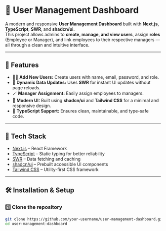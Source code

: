 # 👥 User Management Dashboard

A modern and responsive **User Management Dashboard** built with **Next.js**, **TypeScript**, **SWR**, and **shadcn/ui**.  
This project allows admins to **create, manage, and view users**, assign **roles** (Employee or Manager), and link employees to their respective managers — all through a clean and intuitive interface.

---

## 🚀 Features

- 🧑‍💼 **Add New Users:** Create users with name, email, password, and role.
- 🔄 **Dynamic Data Updates:** Uses **SWR** for instant UI updates without page reloads.
- 🪄 **Manager Assignment:** Easily assign employees to managers.
- 💅 **Modern UI:** Built using **shadcn/ui** and **Tailwind CSS** for a minimal and responsive design.
- 🧱 **TypeScript Support:** Ensures clean, maintainable, and type-safe code.

---

## 🧩 Tech Stack

- [Next.js](https://nextjs.org/) – React Framework
- [TypeScript](https://www.typescriptlang.org/) – Static typing for better reliability
- [SWR](https://swr.vercel.app/) – Data fetching and caching
- [shadcn/ui](https://ui.shadcn.com/) – Prebuilt accessible UI components
- [Tailwind CSS](https://tailwindcss.com/) – Utility-first CSS framework

---

## 🛠️ Installation & Setup

### 1️⃣ Clone the repository
```bash
git clone https://github.com/your-username/user-management-dashboard.git
cd user-management-dashboard
